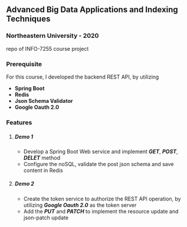 ## Advanced Big Data Applications and Indexing Techniques



### Northeastern University - 2020

repo of INFO-7255 course project



### Prerequisite

For this course, I developed the backend REST API, by utilizing

- **Spring Boot**
- **Redis**
- **Json Schema Validator**
- **Google Oauth 2.0**

### Features

1. ##### Demo 1

   - Develop a Spring Boot Web service and implement ***GET***, ***POST***, ***DELET*** method
   - Configure the noSQL, validate the post json schema and save content in Redis

2. ##### Demo 2

   - Create the token service to authorize the REST API operation, by utilizing ***Google Oauth 2.0*** as the token server
   - Add the ***PUT*** and ***PATCH*** to implement the resource update and json-patch update

